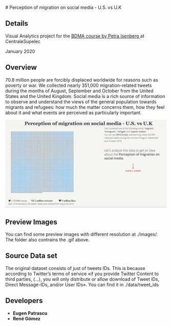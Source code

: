 # Perception of migration on social media - U.S. vs U.K

## Details

Visual Analytics project for the [BDMA course by Petra Isenberg ](https://www.aviz.fr/TeachingVA2019/Schedule) at CentraleSupelec

January 2020

## Overview

70.8 million people are forcibly displaced worldwide for reasons such as poverty or war.
We collected nearly 351,000 migration-related tweets during the months of August, September and October from the United States and the United Kingdom.
Social media is a rich source of information to observe and understand the views of the general population towards migrants and refugees: how much the matter concerns them, how they feel about it and what events are perceived as particularly important.

![alt text](./images/preview.gif "website preview")


## Preview Images

You can find some preview images with different resolution at ./images/. The folder also contrains the .gif above.

## Source Data set

The original dataset consists of just of tweets IDs. This is because according to Twitter’s terms of service «if you provide Twitter Content to third parties, (...), you will only distribute or allow download of Tweet IDs, Direct Message-IDs, and/or User IDs». You can find it in ./data/tweet_ids


## Developers

* **Eugen Patrascu**
* **René Gómez**
